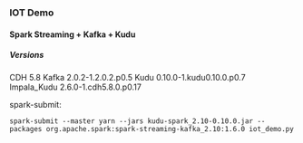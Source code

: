 ### IOT Demo

#### Spark Streaming + Kafka + Kudu

##### Versions
CDH 5.8
Kafka 2.0.2-1.2.0.2.p0.5
Kudu 0.10.0-1.kudu0.10.0.p0.7 
Impala_Kudu 2.6.0-1.cdh5.8.0.p0.17

spark-submit:
```
spark-submit --master yarn --jars kudu-spark_2.10-0.10.0.jar --packages org.apache.spark:spark-streaming-kafka_2.10:1.6.0 iot_demo.py
```

